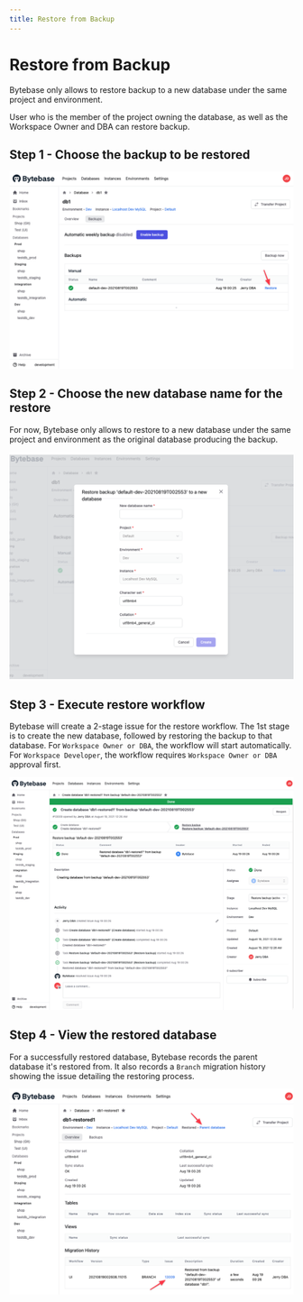 ```yaml
---
title: Restore from Backup
---
```


# Restore from Backup

<hint-block type="warning">

Bytebase only allows to restore backup to a new database under the same project and environment.

</hint-block>

<hint-block type="info">

User who is the member of the project owning the database, as well as the Workspace Owner and DBA can restore backup.

</hint-block>

## Step 1 - Choose the backup to be restored

![restore-from-backup-step](/static/docs-assets/restore-from-backup-step1.png)

## Step 2 - Choose the new database name for the restore

For now, Bytebase only allows to restore to a new database under the same project and environment as the original database producing the backup.

![restore-from-backup-step](/static/docs-assets/restore-from-backup-step2.png)

## Step 3 - Execute restore workflow

Bytebase will create a 2-stage issue for the restore workflow. The 1st stage is to create the new database, followed by restoring the backup to that database. For `Workspace Owner or DBA`, the workflow will start automatically. For `Workspace Developer`, the workflow requires `Workspace Owner or DBA` approval first.

![restore-from-backup-step](/static/docs-assets/restore-from-backup-step3.png)

## Step 4 - View the restored database

For a successfully restored database, Bytebase records the parent database it's restored from. It also records a `Branch` migration history showing the issue detailing the restoring process.

![restore-from-backup-step](/static/docs-assets/restore-from-backup-step4.png)
